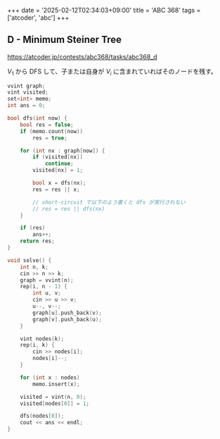 +++
date = '2025-02-12T02:34:03+09:00'
title = 'ABC 368'
tags = ['atcoder', 'abc']
+++

## D - Minimum Steiner Tree

<https://atcoder.jp/contests/abc368/tasks/abc368_d>

$V_1$ から DFS して、子または自身が $V_i$ に含まれていればそのノードを残す。

```cpp
vvint graph;
vint visited;
set<int> memo;
int ans = 0;

bool dfs(int now) {
    bool res = false;
    if (memo.count(now))
        res = true;

    for (int nx : graph[now]) {
        if (visited[nx])
            continue;
        visited[nx] = 1;

        bool x = dfs(nx);
        res = res || x;

        // short-circuit で以下のよう書くと dfs が実行されない
        // res = res || dfs(nx)
    }

    if (res)
        ans++;
    return res;
}

void solve() {
    int n, k;
    cin >> n >> k;
    graph = vvint(n);
    rep(i, n - 1) {
        int u, v;
        cin >> u >> v;
        u--, v--;
        graph[u].push_back(v);
        graph[v].push_back(u);
    }

    vint nodes(k);
    rep(i, k) {
        cin >> nodes[i];
        nodes[i]--;
    }

    for (int x : nodes)
        memo.insert(x);

    visited = vint(n, 0);
    visited[nodes[0]] = 1;

    dfs(nodes[0]);
    cout << ans << endl;
}
```
